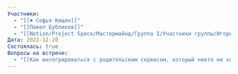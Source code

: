 ```yaml
---
Участники:
  - "[[✖️ Софья Кещян]]"
  - "[[Павел Бубликов]]"
  - "[[Notion/Project Space/Мастермайнд/Группа I/Участники группы/Игорь Алексеенко/Игорь Алексеенко\\|Игорь Алексеенко]]"
Дата: 2022-12-20
Состоялась: true
Вопросы на встрече:
  - "[[Как интегрироваться с родительским сервисом, который никто не хочет дописывать]]"
---
```

